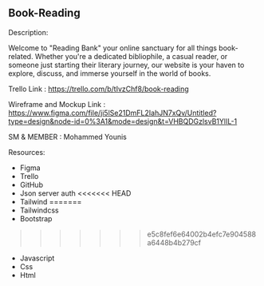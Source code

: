 ## Book-Reading

Description:

Welcome to "Reading Bank" your online sanctuary for all things book-related. Whether you're a dedicated bibliophile, a casual reader, or someone just starting their literary journey, our website is your haven to explore, discuss, and immerse yourself in the world of books.

Trello Link : https://trello.com/b/tIvzChf8/book-reading

Wireframe and Mockup Link : https://www.figma.com/file/ji5lSe21DmFL2IahJN7xQv/Untitled?type=design&node-id=0%3A1&mode=design&t=VHBQDGzlsvB1YlIL-1

SM & MEMBER : Mohammed Younis



Resources:

- Figma
- Trello
- GitHub
- Json server auth
<<<<<<< HEAD
- Tailwind
=======
- Tailwindcss
- Bootstrap
>>>>>>> e5c8fef6e64002b4efc7e904588a6448b4b279cf
- Javascript
- Css
- Html
